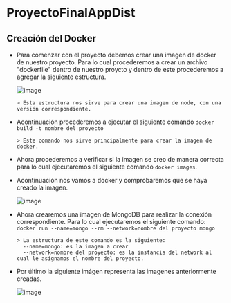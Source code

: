 # ProyectoFinalAppDist
## Creación del Docker
- Para comenzar con el proyecto debemos crear una imagen de docker de nuestro proyecto. Para lo cual procederemos a crear un archivo "dockerfile" dentro de nuestro proycto y dentro de este procederemos a agregar la siguiente estructura.

    ![image](https://user-images.githubusercontent.com/65980001/188552593-3feab757-1fbc-4b98-9335-2d8d6fb39cbe.png)

      > Esta estructura nos sirve para crear una imagen de node, con una versión correspondiente.

* Acontinuación procederemos a ejecutar el siguiente comando `docker build -t nombre del proyecto`

      > Este comando nos sirve principalmente para crear la imagen de docker.

* Ahora procederemos a verificar si la imagen se creo de manera correcta para lo cual ejecutaremos el siguiente comando `docker images`.

* Acontinuación nos vamos a docker y comprobaremos que se haya creado la imagen. 

    ![image](https://user-images.githubusercontent.com/65980001/188553410-4714309a-4107-44ca-a480-1279861879cc.png)

* Ahora crearemos una imagen de MongoDB para realizar la conexión correspondiente. Para lo cual ejecutaremos el siguiente comando: `docker run --name=mongo --rm --network=nombre del proyecto mongo`
    
      > La estructura de este comando es la siguiente: 
        --name=mongo: es la imagen a crear
        --network=nombre del proyecto: es la instancia del network al cual le asignamos el nombre del proyecto.
      
* Por último la siguiente imágen representa las imagenes anteriormente creadas.

    ![image](https://user-images.githubusercontent.com/65980001/188554884-28b6733b-b32b-472d-99cf-e7db1949a180.png)
